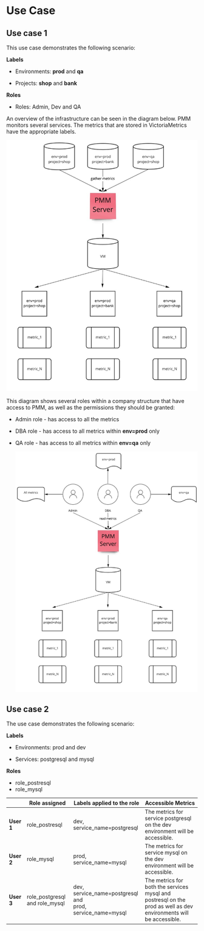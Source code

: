 # Use Case

## Use case 1

This use case demonstrates the following scenario:

**Labels**

-  Environments: **prod** and **qa**

-  Projects: **shop** and **bank**

**Roles**

- Roles: Admin, Dev and QA

An overview of the infrastructure can be seen in the diagram below. PMM monitors several services. The metrics that are stored in VictoriaMetrics have the appropriate labels.

   ![!](../../_images/PMM_access_control_usecase_metrics.jpg)

 This diagram shows several roles within a company structure that have access to PMM, as well as the permissions they should be granted:

- Admin role - has access to all the metrics
- DBA role - has access to all metrics within **env=prod** only
- QA role - has access to all metrics within **env=qa** only

    ![!](../../_images/PMM_access_control_usecase_roles.jpg)


## Use case 2

The use case demonstrates the following scenario:

**Labels**

- Environments: prod and dev

- Services: postgresql and mysql

**Roles**

- role_postresql
- role_mysql


|           |**Role assigned**|**Labels applied to the role**|**Accessible Metrics**                                                                                                  |
|----------|--------|---------------------------------------------- |-------------------------------------------------------------------------------------------------------------|
| **User 1**  | role_postresql|dev, service_name=postgresql|The metrics for service postgresql on the dev environment will be accessible.|                                          
| **User 2**  | role_mysql    |prod, service_name=mysql|The metrics for service mysql on the dev environment will be accessible.|                                          
| **User 3**  | role_postgresql and role_mysql|dev, service_name=postgresql and </br> prod, service_name=mysql |The metrics for both the services mysql and postresql on the prod as well as dev environments will be accessible.|                                          




















